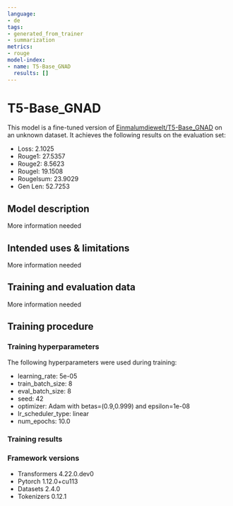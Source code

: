 ```yaml
---
language:
- de
tags:
- generated_from_trainer
- summarization
metrics:
- rouge
model-index:
- name: T5-Base_GNAD
  results: []
---
```


<!-- This model card has been generated automatically according to the information the Trainer had access to. You
should probably proofread and complete it, then remove this comment. -->

# T5-Base_GNAD

This model is a fine-tuned version of [Einmalumdiewelt/T5-Base_GNAD](https://huggingface.co/Einmalumdiewelt/T5-Base_GNAD) on an unknown dataset.
It achieves the following results on the evaluation set:
- Loss: 2.1025
- Rouge1: 27.5357
- Rouge2: 8.5623
- Rougel: 19.1508
- Rougelsum: 23.9029
- Gen Len: 52.7253

## Model description

More information needed

## Intended uses & limitations

More information needed

## Training and evaluation data

More information needed

## Training procedure

### Training hyperparameters

The following hyperparameters were used during training:
- learning_rate: 5e-05
- train_batch_size: 8
- eval_batch_size: 8
- seed: 42
- optimizer: Adam with betas=(0.9,0.999) and epsilon=1e-08
- lr_scheduler_type: linear
- num_epochs: 10.0

### Training results



### Framework versions

- Transformers 4.22.0.dev0
- Pytorch 1.12.0+cu113
- Datasets 2.4.0
- Tokenizers 0.12.1
